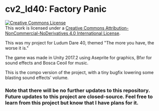 # cv2_ld40: Factory Panic
[![Creative Commons License](https://i.creativecommons.org/l/by-nc-nd/4.0/88x31.png)](http://creativecommons.org/licenses/by-nc-nd/4.0/)  
This work is licensed under a [Creative Commons Attribution-NonCommercial-NoDerivatives 4.0 International License](http://creativecommons.org/licenses/by-nc-nd/4.0/).

This was my project for Ludum Dare 40, themed "The more you have, the worse it is."

The game was made in Unity 2017.2 using Aseprite for graphics, Bfxr for sound effects and Bosca Ceoil for music.

This is the compo version of the project, with a tiny bugfix lowering some blasting sound effects' volume.

### Note that there will be no further updates to this repository. Future updates to this project are closed-source. Feel free to learn from this project but know that I have plans for it.
